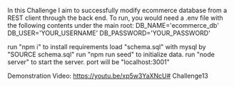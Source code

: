 In this Challenge I aim to successfully modify ecommerce database from a REST client through the back end.
To run,
you would need a .env file with the following contents under the main root:
DB_NAME='ecommerce_db'
DB_USER='YOUR_USERNAME'
DB_PASSWORD='YOUR_PASSWORD'

run "npm i" to install requirements
load "schema.sql" with mysql by "SOURCE schema.sql"
run "npm run seed" to initialize data.
run "node server" to start the server.
port will be "localhost:3001"

Demonstration Video: https://youtu.be/xp5w3YaXNcU# Challenge13
